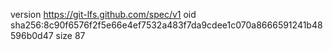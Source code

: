 version https://git-lfs.github.com/spec/v1
oid sha256:8c90f6576f2f5e66e4ef7532a483f7da9cdee1c070a8666591241b48596b0d47
size 87
